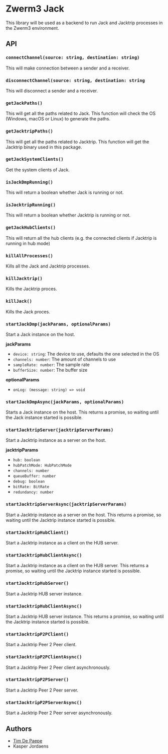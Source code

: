 # Zwerm3 Jack

This library will be used as a backend to run Jack and Jacktrip processes in the Zwerm3 environment.

## API

### `connectChannel(source: string, destination: string)`
This will make connection between a sender and a receiver.

### `disconnectChannel(source: string, destination: string`
This will disconnect a sender and a receiver.

### `getJackPaths()`
This will get all the paths related to Jack. This function will check the OS (Windows, macOS or Linux) to generate the paths.

### `getJacktripPaths()`
This will get all the paths related to Jacktrip. This function will get the Jacktrip binary used in this package.

### `getJackSystemClients()`
Get the system clients of Jack.

### `isJackDmpRunning()`
This will return a boolean whether Jack is running or not.

### `isJacktripRunning()`
This will return a boolean whether Jacktrip is running or not.

### `getJackHubClients()`
This will return all the hub clients (e.g. the connected clients if Jacktrip is running in hub mode)

### `killAllProcesses()`
Kills all the Jack and Jacktrip processes.

### `killJacktrip()`
Kills the Jacktrip proces.

### `killJack()`
Kills the Jack proces.

### `startJackDmp(jackParams, optionalParams)`
Start a Jack instance on the host.

**jackParams**
- `device: string`: The device to use, defaults the one selected in the OS
- `channels: number`: The amount of channels to use
- `sampleRate: number`: The sample rate
- `bufferSize: number`: The buffer size

**optionalParams**
- `onLog: (message: string) => void`

### `startJackDmpAsync(jackParams, optionalParams)`
Starts a Jack instance on the host. This returns a promise, so waiting until the Jack instance started is possible.

### `startJacktripServer(jacktripServerParams)`
Start a Jacktrip instance as a server on the host.

**jacktripParams**
- `hub: boolean`
- `hubPatchMode: HubPatchMode`
- `channels: number`
- `queueBuffer: number`
- `debug: boolean`
- `bitRate: BitRate`
- `redundancy: number`

### `startJacktripServerAsync(jacktripServerParams)`
Start a Jacktrip instance as a server on the host. This returns a promise, so waiting until the Jacktrip instance started is possible.

### `startJacktripHubClient()`
Start a Jacktrip instance as a client on the HUB server.

### `startJacktripHubClientAsync()`
Start a Jacktrip instance as a client on the HUB server. This returns a promise, so waiting until the Jacktrip instance started is possible.

### `startJacktripHubServer()`
Start a Jacktrip HUB server instance.

### `startJacktripHubClientAsync()`
Start a Jacktrip HUB server instance. This returns a promise, so waiting until the Jacktrip instance started is possible.

### `startJacktripP2PClient()`
Start a Jacktrip Peer 2 Peer client.

### `startJacktripP2PClientAsync()`
Start a Jacktrip Peer 2 Peer client asynchronously.

### `startJacktripP2PServer()`
Start a Jacktrip Peer 2 Peer server.

### `startJacktripP2PServerAsync()`
Start a Jacktrip Peer 2 Peer server asynchronously.

## Authors

- [Tim De Paepe](mailto:tim.depaepe@gmail.com)
- Kasper Jordaens